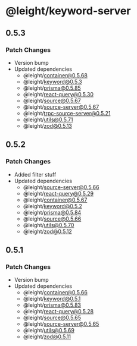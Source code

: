 # @leight/keyword-server

## 0.5.3

### Patch Changes

- Version bump
- Updated dependencies
  - @leight/container@0.5.68
  - @leight/keyword@0.5.3
  - @leight/prisma@0.5.85
  - @leight/react-query@0.5.30
  - @leight/source@0.5.67
  - @leight/source-server@0.5.67
  - @leight/trpc-source-server@0.5.21
  - @leight/utils@0.5.71
  - @leight/zod@0.5.13

## 0.5.2

### Patch Changes

- Added filter stuff
- Updated dependencies
  - @leight/source-server@0.5.66
  - @leight/react-query@0.5.29
  - @leight/container@0.5.67
  - @leight/keyword@0.5.2
  - @leight/prisma@0.5.84
  - @leight/source@0.5.66
  - @leight/utils@0.5.70
  - @leight/zod@0.5.12

## 0.5.1

### Patch Changes

- Version bump
- Updated dependencies
  - @leight/container@0.5.66
  - @leight/keyword@0.5.1
  - @leight/prisma@0.5.83
  - @leight/react-query@0.5.28
  - @leight/source@0.5.65
  - @leight/source-server@0.5.65
  - @leight/utils@0.5.69
  - @leight/zod@0.5.11
